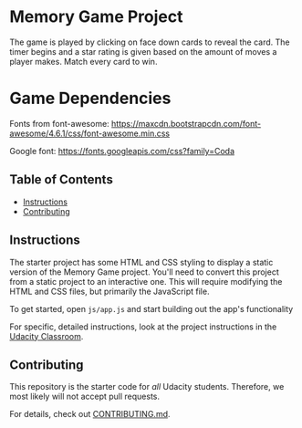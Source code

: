 # Memory Game Project

The game is played by clicking on face down cards to reveal the card. The timer begins and a star rating is given based on the 
amount of moves a player makes. Match every card to win.

# Game Dependencies

Fonts from font-awesome: https://maxcdn.bootstrapcdn.com/font-awesome/4.6.1/css/font-awesome.min.css

Google font: https://fonts.googleapis.com/css?family=Coda


## Table of Contents

* [Instructions](#instructions)
* [Contributing](#contributing)

## Instructions

The starter project has some HTML and CSS styling to display a static version of the Memory Game project. You'll need to convert this project from a static project to an interactive one. This will require modifying the HTML and CSS files, but primarily the JavaScript file.

To get started, open `js/app.js` and start building out the app's functionality

For specific, detailed instructions, look at the project instructions in the [Udacity Classroom](https://classroom.udacity.com/me).

## Contributing

This repository is the starter code for _all_ Udacity students. Therefore, we most likely will not accept pull requests.

For details, check out [CONTRIBUTING.md](CONTRIBUTING.md).
